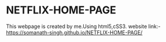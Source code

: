 # NETFLIX-HOME-PAGE
This  webpage is created by me.Using html5,cSS3.
website link:- https://somanath-singh.github.io/NETFLIX-HOME-PAGE/
